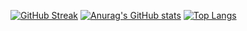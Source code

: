 [![GitHub Streak](https://streak-stats.demolab.com?user=FeliXL2111&theme=radical)](https://git.io/streak-stats)
[![Anurag's GitHub stats](https://github-readme-stats.vercel.app/api?username=FeliXL2111&theme=radical&count_private=true)](https://felixl2111.github.io)
[![Top Langs](https://github-readme-stats.vercel.app/api/top-langs/?username=FeliXL2111&layout=compact&theme=radical&count_private=true)]([https://github.com/anuraghazra/github-readme-stats](https://felixl2111.github.io))
<!--
**FeliXL2111/FeliXL2111** is a ✨ _special_ ✨ repository because its `README.md` (this file) appears on your GitHub profile.

Here are some ideas to get you started:

- 🔭 I’m currently working on ...
- 🌱 I’m currently learning ...
- 👯 I’m looking to collaborate on ...
- 🤔 I’m looking for help with ...
- 💬 Ask me about ...
- 📫 How to reach me: ...
- 😄 Pronouns: ...
- ⚡ Fun fact: ...
-->
